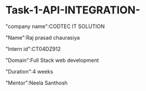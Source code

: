 # Task-1-API-INTEGRATION-

"company name":CODTEC IT SOLUTION

"Name":Raj prasad chaurasiya

"Intern id":CT04DZ912

"Domain":Full Stack web development

"Duration":4 weeks

"Mentor":Neela Santhosh

